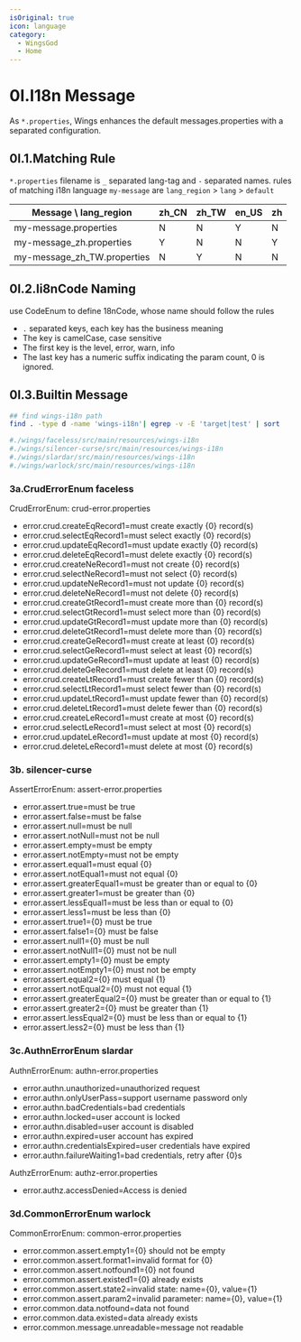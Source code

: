 ```yaml
---
isOriginal: true
icon: language
category:
  - WingsGod
  - Home
---
```


# 0I.I18n Message

As `*.properties`, Wings enhances the default messages.properties with a separated configuration.

## 0I.1.Matching Rule

`*.properties` filename is `_` separated lang-tag and `-` separated names.
rules of matching i18n language `my-message` are `lang_region` > `lang` > `default`

| Message \ lang_region       | zh_CN | zh_TW | en_US | zh |
| --------------------------- | ----- | ----- | ----- | -- |
| my-message.properties       | N     | N     | Y     | N  |
| my-message_zh.properties    | Y     | N     | N     | Y  |
| my-message_zh_TW.properties | N     | Y     | N     | N  |

## 0I.2.Ii8nCode Naming

use CodeEnum to define 18nCode, whose name should follow the rules

* `.` separated keys, each key has the business meaning
* The key is camelCase, case sensitive
* The first key is the level, error, warn, info
* The last key has a numeric suffix indicating the param count, 0 is ignored.

## 0I.3.Builtin Message

```bash
## find wings-i18n path
find . -type d -name 'wings-i18n'| egrep -v -E 'target|test' | sort

#./wings/faceless/src/main/resources/wings-i18n
#./wings/silencer-curse/src/main/resources/wings-i18n
#./wings/slardar/src/main/resources/wings-i18n
#./wings/warlock/src/main/resources/wings-i18n
```

### 3a.CrudErrorEnum faceless

CrudErrorEnum: crud-error.properties

* error.crud.createEqRecord1=must create exactly {0} record(s)
* error.crud.selectEqRecord1=must select exactly {0} record(s)
* error.crud.updateEqRecord1=must update exactly {0} record(s)
* error.crud.deleteEqRecord1=must delete exactly {0} record(s)
* error.crud.createNeRecord1=must not create {0} record(s)
* error.crud.selectNeRecord1=must not select {0} record(s)
* error.crud.updateNeRecord1=must not update {0} record(s)
* error.crud.deleteNeRecord1=must not delete {0} record(s)
* error.crud.createGtRecord1=must create more than {0} record(s)
* error.crud.selectGtRecord1=must select more than {0} record(s)
* error.crud.updateGtRecord1=must update more than {0} record(s)
* error.crud.deleteGtRecord1=must delete more than {0} record(s)
* error.crud.createGeRecord1=must create at least {0} record(s)
* error.crud.selectGeRecord1=must select at least {0} record(s)
* error.crud.updateGeRecord1=must update at least {0} record(s)
* error.crud.deleteGeRecord1=must delete at least {0} record(s)
* error.crud.createLtRecord1=must create fewer than {0} record(s)
* error.crud.selectLtRecord1=must select fewer than {0} record(s)
* error.crud.updateLtRecord1=must update fewer than {0} record(s)
* error.crud.deleteLtRecord1=must delete fewer than {0} record(s)
* error.crud.createLeRecord1=must create at most {0} record(s)
* error.crud.selectLeRecord1=must select at most {0} record(s)
* error.crud.updateLeRecord1=must update at most {0} record(s)
* error.crud.deleteLeRecord1=must delete at most {0} record(s)

### 3b. silencer-curse

AssertErrorEnum: assert-error.properties

* error.assert.true=must be true
* error.assert.false=must be false
* error.assert.null=must be null
* error.assert.notNull=must not be null
* error.assert.empty=must be empty
* error.assert.notEmpty=must not be empty
* error.assert.equal1=must equal {0}
* error.assert.notEqual1=must not equal {0}
* error.assert.greaterEqual1=must be greater than or equal to {0}
* error.assert.greater1=must be greater than {0}
* error.assert.lessEqual1=must be less than or equal to {0}
* error.assert.less1=must be less than {0}
* error.assert.true1={0} must be true
* error.assert.false1={0} must be false
* error.assert.null1={0} must be null
* error.assert.notNull1={0} must not be null
* error.assert.empty1={0} must be empty
* error.assert.notEmpty1={0} must not be empty
* error.assert.equal2={0} must equal {1}
* error.assert.notEqual2={0} must not equal {1}
* error.assert.greaterEqual2={0} must be greater than or equal to {1}
* error.assert.greater2={0} must be greater than {1}
* error.assert.lessEqual2={0} must be less than or equal to {1}
* error.assert.less2={0} must be less than {1}

### 3c.AuthnErrorEnum slardar

AuthnErrorEnum: authn-error.properties

* error.authn.unauthorized=unauthorized request
* error.authn.onlyUserPass=support username password only
* error.authn.badCredentials=bad credentials
* error.authn.locked=user account is locked
* error.authn.disabled=user account is disabled
* error.authn.expired=user account has expired
* error.authn.credentialsExpired=user credentials have expired
* error.authn.failureWaiting1=bad credentials, retry after {0}s

AuthzErrorEnum: authz-error.properties

* error.authz.accessDenied=Access is denied

### 3d.CommonErrorEnum warlock

CommonErrorEnum: common-error.properties

* error.common.assert.empty1={0} should not be empty
* error.common.assert.format1=invalid format for {0}
* error.common.assert.notfound1={0} not found
* error.common.assert.existed1={0} already exists
* error.common.assert.state2=invalid state: name={0}, value={1}
* error.common.assert.param2=invalid parameter: name={0}, value={1}
* error.common.data.notfound=data not found
* error.common.data.existed=data already exists
* error.common.message.unreadable=message not readable
